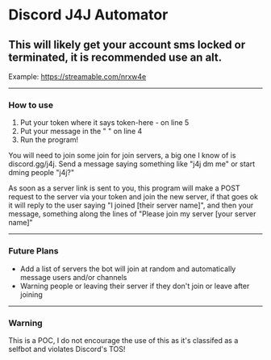 # Discord J4J Automator

## This will likely get your account sms locked or terminated, it is recommended use an alt.

Example: 
https://streamable.com/nrxw4e

---

### How to use 
1) Put your token where it says token-here - on line 5
2) Put your message in the " " on line 4
3) Run the program!

You will need to join some join for join servers, a big one
I know of is discord.gg/j4j. Send a message saying something
like "j4j dm me" or start dming people "j4j?"

As soon as a server link is sent to you, this program will
make a POST request to the server via your token and join
the new server, if that goes ok it will reply to the user
saying "I joined [their server name]", and then your message,
something along the lines of "Please join my server
[your server name]"

---

### Future Plans
- Add a list of servers the bot will join at random and 
automatically message users and/or channels
- Warning people or leaving their server if they don't 
join or leave after joining

---

### Warning
This is a POC, I do not encourage the use of this as it's classifed
as a selfbot and violates Discord's TOS!
